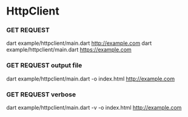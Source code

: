 # HttpClient

### GET REQUEST
dart example/httpclient/main.dart http://example.com
dart example/httpclient/main.dart https://example.com

### GET REQUEST output file
dart example/httpclient/main.dart -o index.html http://example.com

### GET REQUEST verbose
dart example/httpclient/main.dart -v -o index.html http://example.com
